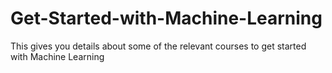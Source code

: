 # Get-Started-with-Machine-Learning
This gives you details about some of the relevant courses to get started with Machine Learning
